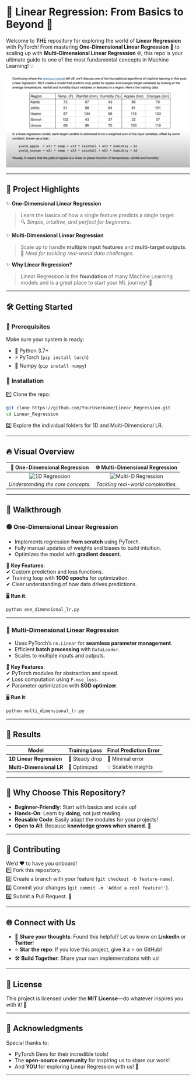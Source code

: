 # 🎯 **Linear Regression: From Basics to Beyond** 🚀

Welcome to **THE** repository for exploring the world of **Linear Regression** with PyTorch! From mastering **One-Dimensional Linear Regression** 🧮 to scaling up with **Multi-Dimensional Linear Regression** 🌐, this repo is your ultimate guide to one of the most fundamental concepts in Machine Learning! 💡

![Image](LR.png)

---

## 🌟 **Project Highlights**

✨ **One-Dimensional Linear Regression**  
> Learn the basics of how a single feature predicts a single target.  
> 🔍 *Simple, intuitive, and perfect for beginners.*

✨ **Multi-Dimensional Linear Regression**  
> Scale up to handle **multiple input features** and **multi-target outputs**.  
> 🌟 *Ideal for tackling real-world data challenges.*

✨ **Why Linear Regression?**  
> Linear Regression is the **foundation** of many Machine Learning models and is a great place to start your ML journey! 🚀

---

## 🛠️ **Getting Started**

### 🔧 **Prerequisites**
Make sure your system is ready:
- 🐍 Python 3.7+
- ⚡ PyTorch (`pip install torch`)
- 🔢 Numpy (`pip install numpy`)

### 📂 **Installation**
1️⃣ Clone the repo:  
```bash
git clone https://github.com/YourUsername/Linear_Regression.git
cd Linear_Regression
```  
2️⃣ Explore the individual folders for 1D and Multi-Dimensional LR.

---

## 🔥 **Visual Overview**

| 🧮 **One-Dimensional Regression** | 🌐 **Multi-Dimensional Regression** |
|:---------------------------------:|:-----------------------------------:|
| ![1D Regression](https://via.placeholder.com/300x150) | ![Multi-D Regression](https://via.placeholder.com/300x150) |
| *Understanding the core concepts.* | *Tackling real-world complexities.* |

---

## **📜 Walkthrough**

### 🟢 **One-Dimensional Linear Regression**  
- Implements regression **from scratch** using PyTorch.  
- Fully manual updates of weights and biases to build intuition.  
- Optimizes the model with **gradient descent**.  

🚦 **Key Features**:  
✔ Custom prediction and loss functions.  
✔ Training loop with **1000 epochs** for optimization.  
✔ Clear understanding of how data drives predictions.  

🖥️ **Run it**:  
```bash
python one_dimensional_lr.py
```

---

### 🔵 **Multi-Dimensional Linear Regression**  
- Uses PyTorch’s `nn.Linear` for **seamless parameter management**.  
- Efficient **batch processing** with `DataLoader`.  
- Scales to multiple inputs and outputs.  

🚦 **Key Features**:  
✔ PyTorch modules for abstraction and speed.  
✔ Loss computation using `F.mse_loss`.  
✔ Parameter optimization with **SGD optimizer**.  

🖥️ **Run it**:  
```bash
python multi_dimensional_lr.py
```

---

## 🎉 **Results**

| Model                       | Training Loss  | Final Prediction Error |
|-----------------------------|----------------|-------------------------|
| **1D Linear Regression**    | 🔻 Steady drop | 🚀 Minimal error        |
| **Multi-Dimensional LR**    | 🌟 Optimized   | 💡 Scalable insights    |

---

## 💌 **Why Choose This Repository?**

- **Beginner-Friendly**: Start with basics and scale up!  
- **Hands-On**: Learn by **doing**, not just reading.  
- **Reusable Code**: Easily adapt the modules for your projects!  
- **Open to All**: Because **knowledge grows when shared**. 🌱

---

## 🤝 **Contributing**

We’d ❤️ to have you onboard!  
1️⃣ Fork this repository.  
2️⃣ Create a branch with your feature (`git checkout -b feature-name`).  
3️⃣ Commit your changes (`git commit -m 'Added a cool feature!'`).  
4️⃣ Submit a Pull Request. 🎉  

---

## 🌐 **Connect with Us**

- 💬 **Share your thoughts**: Found this helpful? Let us know on **LinkedIn** or **Twitter**!  
- ⭐ **Star the repo**: If you love this project, give it a ⭐ on GitHub!  
- 🛠️ **Build Together**: Share your own implementations with us!  

---

## 📜 **License**

This project is licensed under the **MIT License**—do whatever inspires you with it! 🙌

---

## 🌟 **Acknowledgments**

Special thanks to:  
- PyTorch Devs for their incredible tools!  
- The **open-source community** for inspiring us to share our work!  
- And **YOU** for exploring Linear Regression with us! 🌈

--- 
